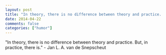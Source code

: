 ```yaml
---
layout: post
title: "In theory, there is no difference between theory and practice. But, in practice, there is."
date: 2014-04-22
comments: false
categories: ["humor"]
---
```


<span class='quote'>"In theory, there is no difference between theory and practice. But, in practice, there is."</span>
<span class='by'>- Jan L. A. van de Snepscheut</span>
